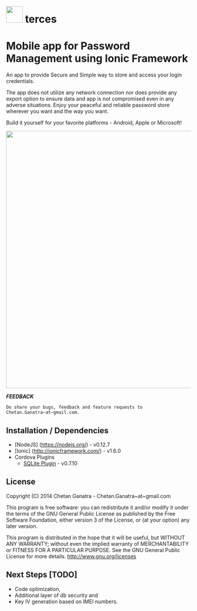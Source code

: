 <img src="https://github.com/chetanganatra/terces/blob/master/www/img/icon.png" width=45> terces 
======

Mobile app for Password Management using Ionic Framework
====

An app to provide Secure and Simple way to store and access your login credentials. 

The app does not utilize any network connection nor does provide any export option to ensure data and app is not compromised even in any adverse situations. Enjoy your peaceful and reliable password store wherever you want and the way you want. 

Build it yourself for your favorite platforms - Android, Apple or Microsoft!

<img src="https://github.com/chetanganatra/terces/blob/master/www/img/Usage.png" width=700>

***FEEDBACK***

	Do share your bugs, feedback and feature requests to Chetan.Ganatra~at~gmail.com.

**Installation / Dependencies**
--
* [NodeJS] (https://nodejs.org/) - v0.12.7
* [Ionic] (http://ionicframework.com/) - v1.6.0
* Cordova Plugins 
	- [SQLite Plugin](https://github.com/litehelpers/Cordova-sqlite-storage) - v0.7.10 

**License**
--
Copyright (C) 2014 Chetan Ganatra - Chetan.Ganatra~at~gmail.com

This program is free software: you can redistribute it and/or modify
it under the terms of the GNU General Public License as published by
the Free Software Foundation, either version 3 of the License, or
(at your option) any later version.

This program is distributed in the hope that it will be useful,
but WITHOUT ANY WARRANTY; without even the implied warranty of
MERCHANTABILITY or FITNESS FOR A PARTICULAR PURPOSE.  See the
GNU General Public License for more details. <http://www.gnu.org/licenses>


**Next Steps [TODO]**
--
* Code optimization, 
* Additional layer of db security and 
* Key IV generation based on IMEI numbers.



